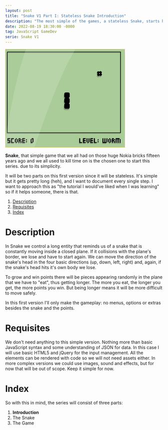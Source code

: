 ```yaml
---
layout: post
title: "Snake V1 Part I: Stateless Snake Introduction"
description: "The most simple of the games, a stateless Snake, starts here."
date: 2022-08-19 18:30:00 -0000
tag: JavaScript GameDev
serie: Snake V1
---
```

![Snake](/images/snake1.jpg) 

**Snake**, that simple game that we all had on those huge Nokia bricks fifteen years ago and we all used to kill time on is the chosen one to start this series. due to its simplicity.

It will be two parts on this first version since it will be stateless. It's simple but it gets pretty long (heh), and I want to document every single step. I want to approach this as "the tutorial I would've liked when I was learning" so if it helps someone, there is that.

1. [Description](#description)
2. [Requisites](#requisites)
3. [Index](#index)

# Description

In Snake we control a long entity that reminds us of a snake that is constantly moving inside a closed plane. If it collisions with the plane's border, we lose and have to start again. We can move the direction of the snake's head in the four basic directions (up, down, left, right) and, again, if the snake's head hits it's own body we lose.

To grow and win points there will be pieces appearing randomly in the plane that we have to "eat", thus getting longer. The more you eat, the longer you get, the more points you win. But being longer means it will be more difficult to move safely.

In this first version I'll only make the gameplay: no menus, options or extras besides the snake and the points.

# Requisites

We don't need anything to this simple version. Nothing more than basic JavaScript syntax and some understanding of JSON for data. In this case I will use basic HTML5 and jQuery for the input management. All the elements can be rendered with code so we will not need assets either. In more complex versions we could use images, sound and effects, but for now that will be out of scope. Keep it simple for now.

# Index

So with this in mind, the series will consist of three parts:

1. **Introduction**
2. The Snake
3. The Game